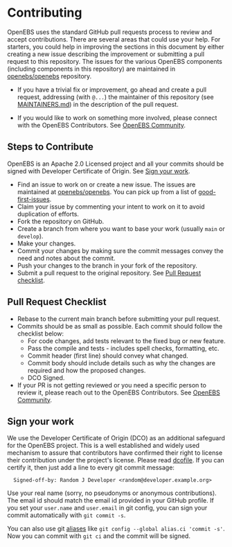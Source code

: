 # Contributing

OpenEBS uses the standard GitHub pull requests process to review and accept contributions.  There are several areas that could use your help. For starters, you could help in improving the sections in this document by either creating a new issue describing the improvement or submitting a pull request to this repository. The issues for the various OpenEBS components (including components in this repository) are maintained in [openebs/openebs](https://github.com/openebs/openebs/issues) repository.

* If you have a trivial fix or improvement, go ahead and create a pull request, addressing (with `@...`) the maintainer of this repository (see [MAINTAINERS.md](MAINTAINERS.md)) in the description of the pull request.

* If you would like to work on something more involved, please connect with the OpenEBS Contributors. See [OpenEBS Community](https://github.com/openebs/openebs/tree/HEAD/community).

## Steps to Contribute

OpenEBS is an Apache 2.0 Licensed project and all your commits should be signed with Developer Certificate of Origin. See [Sign your work](#sign-your-work).

* Find an issue to work on or create a new issue. The issues are maintained at [openebs/openebs](https://github.com/openebs/openebs/issues). You can pick up from a list of [good-first-issues](https://github.com/openebs/openebs/labels/good%20first%20issue).
* Claim your issue by commenting your intent to work on it to avoid duplication of efforts.
* Fork the repository on GitHub.
* Create a branch from where you want to base your work (usually `main` or `develop`).
* Make your changes. 
* Commit your changes by making sure the commit messages convey the need and notes about the commit.
* Push your changes to the branch in your fork of the repository.
* Submit a pull request to the original repository. See [Pull Request checklist](#pull-request-checklist).

## Pull Request Checklist

* Rebase to the current main branch before submitting your pull request.
* Commits should be as small as possible. Each commit should follow the checklist below:
  - For code changes, add tests relevant to the fixed bug or new feature.
  - Pass the compile and tests - includes spell checks, formatting, etc.
  - Commit header (first line) should convey what changed.
  - Commit body should include details such as why the changes are required and how the proposed changes.
  - DCO Signed.
* If your PR is not getting reviewed or you need a specific person to review it, please reach out to the OpenEBS Contributors. See [OpenEBS Community](https://github.com/openebs/openebs/tree/HEAD/community).

## Sign your work

We use the Developer Certificate of Origin (DCO) as an additional safeguard for the OpenEBS project. This is a well established and widely used mechanism to assure that contributors have confirmed their right to license their contribution under the project's license. Please read [dcofile](https://github.com/openebs/openebs/blob/HEAD/contribute/developer-certificate-of-origin). If you can certify it, then just add a line to every git commit message:

```
  Signed-off-by: Random J Developer <random@developer.example.org>
```

Use your real name (sorry, no pseudonyms or anonymous contributions). The email id should match the email id provided in your GitHub profile.
If you set your `user.name` and `user.email` in git config, you can sign your commit automatically with `git commit -s`.

You can also use git [aliases](https://git-scm.com/book/tr/v2/Git-Basics-Git-Aliases) like `git config --global alias.ci 'commit -s'`. Now you can commit with `git ci` and the commit will be signed.

